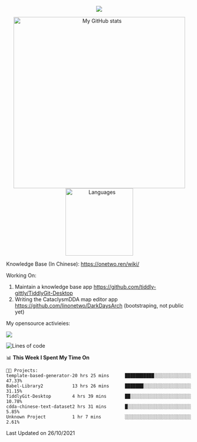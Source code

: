 <a href="https://github.com/linonetwo">
    <p align="center">
        <img src="https://github-profile-trophy.vercel.app/?username=linonetwo&column=7&theme=onedark"/>
    </p>
</a>
<a align="center" href="https://github.com/linonetwo">
  <p align="center">
    <img src="https://github-readme-stats.vercel.app/api?username=linonetwo&show_icons=true&count_private=true" alt="My GitHub stats" width="465"/>
    <img src="https://github-readme-stats.vercel.app/api/top-langs/?username=linonetwo&layout=compact&langs_count=10" alt="Languages" height="183">
  </p>
</a>

Knowledge Base (In Chinese): https://onetwo.ren/wiki/

Working On: 

1. Maintain a knowledge base app https://github.com/tiddly-gittly/TiddlyGit-Desktop
1. Writing the CataclysmDDA map editor app https://github.com/linonetwo/DarkDaysArch (bootstraping, not public yet)

My opensource activieies:

![](https://visitor-badge.glitch.me/badge?page_id=linonetwo.linonetwo)

<!--START_SECTION:waka-->
![Lines of code](https://img.shields.io/badge/From%20Hello%20World%20I%27ve%20Written-2.5%20million%20lines%20of%20code-blue)

📊 **This Week I Spent My Time On** 

```text
🐱‍💻 Projects: 
template-based-generator-20 hrs 25 mins      ███████████░░░░░░░░░░░░░░   47.33% 
Babel-Library2           13 hrs 26 mins      ███████░░░░░░░░░░░░░░░░░░   31.15% 
TiddlyGit-Desktop        4 hrs 39 mins       ██░░░░░░░░░░░░░░░░░░░░░░░   10.78% 
cdda-chinese-text-dataset2 hrs 31 mins       █░░░░░░░░░░░░░░░░░░░░░░░░   5.85% 
Unknown Project          1 hr 7 mins         ░░░░░░░░░░░░░░░░░░░░░░░░░   2.61%

```


 Last Updated on 26/10/2021
<!--END_SECTION:waka-->

